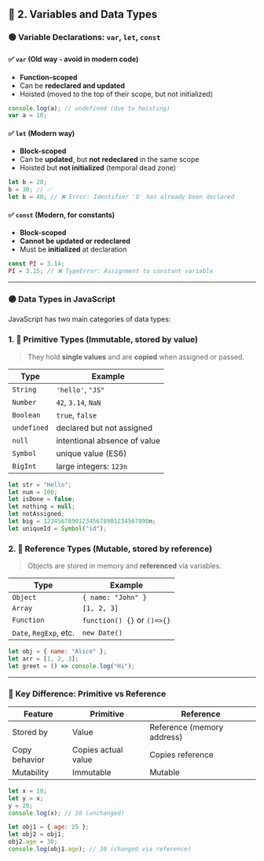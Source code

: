 ## 📌 2. Variables and Data Types

### 🟢 Variable Declarations: `var`, `let`, `const`

#### ✅ `var` (Old way - avoid in modern code)

* **Function-scoped**
* Can be **redeclared and updated**
* Hoisted (moved to the top of their scope, but not initialized)

```js
console.log(a); // undefined (due to hoisting)
var a = 10;
```

#### ✅ `let` (Modern way)

* **Block-scoped**
* Can be **updated**, but **not redeclared** in the same scope
* Hoisted but **not initialized** (temporal dead zone)

```js
let b = 20;
b = 30; // ✅
let b = 40; // ❌ Error: Identifier 'b' has already been declared
```

#### ✅ `const` (Modern, for constants)

* **Block-scoped**
* **Cannot be updated or redeclared**
* Must be **initialized** at declaration

```js
const PI = 3.14;
PI = 3.15; // ❌ TypeError: Assignment to constant variable
```

---

### 🟣 Data Types in JavaScript

JavaScript has two main categories of data types:

### 1. 🧪 **Primitive Types** (Immutable, stored by value)

> They hold **single values** and are **copied** when assigned or passed.

| Type        | Example                      |
| ----------- | ---------------------------- |
| `String`    | `'hello'`, `"JS"`            |
| `Number`    | `42`, `3.14`, `NaN`          |
| `Boolean`   | `true`, `false`              |
| `undefined` | declared but not assigned    |
| `null`      | intentional absence of value |
| `Symbol`    | unique value (ES6)           |
| `BigInt`    | large integers: `123n`       |

```js
let str = "Hello";
let num = 100;
let isDone = false;
let nothing = null;
let notAssigned;
let big = 123456789012345678901234567890n;
let uniqueId = Symbol("id");
```

### 2. 🧱 **Reference Types** (Mutable, stored by reference)

> Objects are stored in memory and **referenced** via variables.

| Type                   | Example                     |
| ---------------------- | --------------------------- |
| `Object`               | `{ name: "John" }`          |
| `Array`                | `[1, 2, 3]`                 |
| `Function`             | `function() {}` or `()=>{}` |
| `Date`, `RegExp`, etc. | `new Date()`                |

```js
let obj = { name: "Alice" };
let arr = [1, 2, 3];
let greet = () => console.log("Hi");
```

---

### 📌 Key Difference: Primitive vs Reference

| Feature       | Primitive           | Reference                  |
| ------------- | ------------------- | -------------------------- |
| Stored by     | Value               | Reference (memory address) |
| Copy behavior | Copies actual value | Copies reference           |
| Mutability    | Immutable           | Mutable                    |

```js
let x = 10;
let y = x;
y = 20;
console.log(x); // 10 (unchanged)

let obj1 = { age: 25 };
let obj2 = obj1;
obj2.age = 30;
console.log(obj1.age); // 30 (changed via reference)
```
